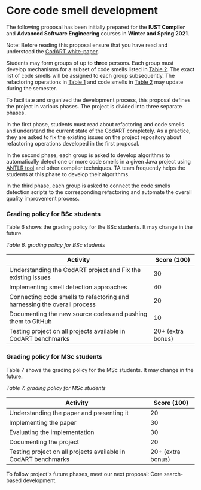 # Core code smell development

The following proposal has been initially prepared for the **IUST Compiler** and **Advanced Software Engineering** courses in **Winter and Spring 2021**.

Note: Before reading this proposal ensure that you have read and understood the [CodART white-paper](../index.md).

Students may form groups of up to **three** persons. Each group must develop mechanisms for a subset of code smells listed in [Table 2](../code_smells_list.md). The exact list of code smells will be assigned to each group subsequently. The refactoring operations in [Table 1](../refactorings_list.md) and code smells in [Table 2](../code_smells_list.md) may update during the semester. 

To facilitate and organized the development process, this proposal defines the project in various phases. The project is divided into three separate phases.

In the first phase, students must read about refactoring and code smells and understand the current state of the CodART completely. As a practice, they are asked to fix the existing issues on the project repository about refactoring operations developed in the first proposal.

In the second phase, each group is asked to develop algorithms to automatically detect one or more code smells in a given Java project using [ANTLR tool](https://www.antlr.org/) and other compiler techniques. TA team frequently helps the students at this phase to develop their algorithms. 

In the third phase, each group is asked to connect the code smells detection scripts to the corresponding refactoring and automate the overall quality improvement process. 


### Grading policy for BSc students
Table 6 shows the grading policy for the BSc students. It may change in the future. 

*Table 6. grading policy for BSc students*


 |     Activity                                                                       |     Score   (100)          |
|-----------------------------------------------------------------------------------|----------------------------|
|     Understanding   the CodART project and Fix the existing issues                |     30                     |
|     Implementing   smell detection approaches                                     |     40                     |
|     Connecting   code smells to refactoring and harnessing the overall process    |     20                     |
|     Documenting   the new source codes and pushing them to GitHub                    |     10                     |
|     Testing   project on all projects available in CodART benchmarks              |     20+   (extra bonus)    |


### Grading policy for MSc students
Table 7 shows the grading policy for the MSc students. It may change in the future. 

*Table 7. grading policy for MSc students*

|     Activity                                                              |     Score   (100)          |
|-------------------------------------------------------------------------|----------------------------|
|     Understanding   the paper and presenting it                         |     20                     |
|     Implementing   the paper                                            |     30                     |
|     Evaluating   the implementation                                     |     30                     |
|     Documenting   the project                                           |     20                     |
|     Testing   project on all projects available in CodART benchmarks    |     20+   (extra bonus)    |


To follow project's future phases, meet our next proposal: Core search-based development.

